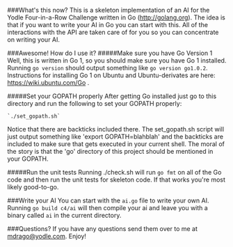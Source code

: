 ###What's this now?
This is a skeleton implementation of an AI for the Yodle Four-in-a-Row Challenge written in Go (http://golang.org).  The idea is that if you want to write your AI in Go you can start with this.  All of the interactions with the API are taken care of for you so you can concentrate on writing your AI.

###Awesome!  How do I use it?
#####Make sure you have Go Version 1
Well, this is written in Go 1, so you should make sure you have Go 1 installed.  Running `go version` should output something like `go version go1.0.2`.  Instructions for installing Go 1 on Ubuntu and Ubuntu-derivates are here: https://wiki.ubuntu.com/Go .

#####Set your GOPATH properly
After getting Go installed just go to this directory and run the following to set your GOPATH properly:

```
`./set_gopath.sh`
```

Notice that there are backticks included there.  The set_gopath.sh script will just output something like 'export GOPATH=blahblah' and the backticks are included to make sure that gets executed in your current shell.  The moral of the story is that the 'go' directory of this project should be mentioned in your GOPATH.

#####Run the unit tests
Running ./check.sh will run `go fmt` on all of the Go code and then run the unit tests for skeleton code.  If that works you're most likely good-to-go.

###Write your AI
You can start with the `ai.go` file to write your own AI.  Running `go build c4/ai` will then compile your ai and leave you with a binary called `ai` in the current directory.

###Questions?
If you have any questions send them over to me at mdrago@yodle.com.  Enjoy!

